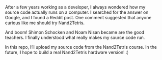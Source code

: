 After a few years working as a developer, I always wondered how my source code actually runs on a computer.
I searched for the answer on Google, and I found a Reddit post. One comment suggested that anyone curious like me should try Nand2Tetris.

And boom! Shimon Schocken and Noam Nisan became are the good teachers. I finally understood what really makes my source code run.

In this repo, I’ll upload my source code from the Nand2Tetris course. In the future, I hope to build a real Nand2Tetris hardware version! :)
